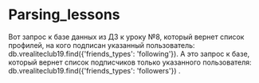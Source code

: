 # Parsing_lessons
Вот запрос к базе данных из ДЗ к уроку №8, который вернет список профилей, на кого подписан указанный пользователь: db.vrealiteclub19.find({'friends_types': 'following'}). А это запрос к базе, который вернет список подписчиков только указанного пользователя: db.vrealiteclub19.find({'friends_types': 'followers'}) .